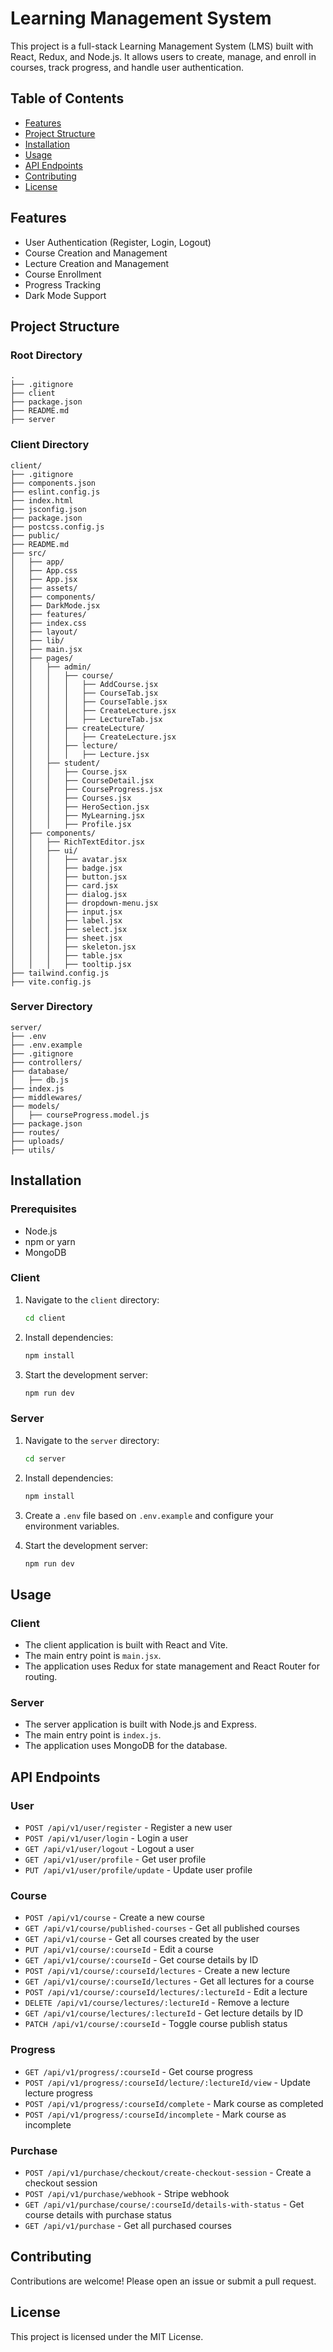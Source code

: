 ﻿# Learning Management System

This project is a full-stack Learning Management System (LMS) built with React, Redux, and Node.js. It allows users to create, manage, and enroll in courses, track progress, and handle user authentication.

## Table of Contents

- [Features](#features)
- [Project Structure](#project-structure)
- [Installation](#installation)
- [Usage](#usage)
- [API Endpoints](#api-endpoints)
- [Contributing](#contributing)
- [License](#license)

## Features

- User Authentication (Register, Login, Logout)
- Course Creation and Management
- Lecture Creation and Management
- Course Enrollment
- Progress Tracking
- Dark Mode Support

## Project Structure

### Root Directory

    .
    ├── .gitignore
    ├── client
    ├── package.json
    ├── README.md
    ├── server

### Client Directory

    client/
    ├── .gitignore
    ├── components.json
    ├── eslint.config.js
    ├── index.html
    ├── jsconfig.json
    ├── package.json
    ├── postcss.config.js
    ├── public/
    ├── README.md
    ├── src/
    │   ├── app/
    │   ├── App.css
    │   ├── App.jsx
    │   ├── assets/
    │   ├── components/
    │   ├── DarkMode.jsx
    │   ├── features/
    │   ├── index.css
    │   ├── layout/
    │   ├── lib/
    │   ├── main.jsx
    │   ├── pages/
    │   │   ├── admin/
    │   │   │   ├── course/
    │   │   │   │   ├── AddCourse.jsx
    │   │   │   │   ├── CourseTab.jsx
    │   │   │   │   ├── CourseTable.jsx
    │   │   │   │   ├── CreateLecture.jsx
    │   │   │   │   ├── LectureTab.jsx
    │   │   │   ├── createLecture/
    │   │   │   │   ├── CreateLecture.jsx
    │   │   │   ├── lecture/
    │   │   │   │   ├── Lecture.jsx
    │   │   ├── student/
    │   │   │   ├── Course.jsx
    │   │   │   ├── CourseDetail.jsx
    │   │   │   ├── CourseProgress.jsx
    │   │   │   ├── Courses.jsx
    │   │   │   ├── HeroSection.jsx
    │   │   │   ├── MyLearning.jsx
    │   │   │   ├── Profile.jsx
    │   ├── components/
    │   │   ├── RichTextEditor.jsx
    │   │   ├── ui/
    │   │   │   ├── avatar.jsx
    │   │   │   ├── badge.jsx
    │   │   │   ├── button.jsx
    │   │   │   ├── card.jsx
    │   │   │   ├── dialog.jsx
    │   │   │   ├── dropdown-menu.jsx
    │   │   │   ├── input.jsx
    │   │   │   ├── label.jsx
    │   │   │   ├── select.jsx
    │   │   │   ├── sheet.jsx
    │   │   │   ├── skeleton.jsx
    │   │   │   ├── table.jsx
    │   │   │   ├── tooltip.jsx
    ├── tailwind.config.js
    ├── vite.config.js

### Server Directory

    server/
    ├── .env
    ├── .env.example
    ├── .gitignore
    ├── controllers/
    ├── database/
    │   ├── db.js
    ├── index.js
    ├── middlewares/
    ├── models/
    │   ├── courseProgress.model.js
    ├── package.json
    ├── routes/
    ├── uploads/
    ├── utils/

## Installation

### Prerequisites

- Node.js
- npm or yarn
- MongoDB

### Client

1. Navigate to the `client` directory:

   ```sh
   cd client
   ```

2. Install dependencies:

   ```sh
   npm install
   ```

3. Start the development server:

   ```sh
   npm run dev
   ```

### Server

1. Navigate to the `server` directory:

   ```sh
   cd server
   ```

2. Install dependencies:

   ```sh
   npm install
   ```

3. Create a `.env` file based on `.env.example` and configure your environment variables.

4. Start the development server:
   ```sh
   npm run dev
   ```

## Usage

### Client

- The client application is built with React and Vite.
- The main entry point is `main.jsx`.
- The application uses Redux for state management and React Router for routing.

### Server

- The server application is built with Node.js and Express.
- The main entry point is `index.js`.
- The application uses MongoDB for the database.

## API Endpoints

### User

- `POST /api/v1/user/register` - Register a new user
- `POST /api/v1/user/login` - Login a user
- `GET /api/v1/user/logout` - Logout a user
- `GET /api/v1/user/profile` - Get user profile
- `PUT /api/v1/user/profile/update` - Update user profile

### Course

- `POST /api/v1/course` - Create a new course
- `GET /api/v1/course/published-courses` - Get all published courses
- `GET /api/v1/course` - Get all courses created by the user
- `PUT /api/v1/course/:courseId` - Edit a course
- `GET /api/v1/course/:courseId` - Get course details by ID
- `POST /api/v1/course/:courseId/lectures` - Create a new lecture
- `GET /api/v1/course/:courseId/lectures` - Get all lectures for a course
- `POST /api/v1/course/:courseId/lectures/:lectureId` - Edit a lecture
- `DELETE /api/v1/course/lectures/:lectureId` - Remove a lecture
- `GET /api/v1/course/lectures/:lectureId` - Get lecture details by ID
- `PATCH /api/v1/course/:courseId` - Toggle course publish status

### Progress

- `GET /api/v1/progress/:courseId` - Get course progress
- `POST /api/v1/progress/:courseId/lecture/:lectureId/view` - Update lecture progress
- `POST /api/v1/progress/:courseId/complete` - Mark course as completed
- `POST /api/v1/progress/:courseId/incomplete` - Mark course as incomplete

### Purchase

- `POST /api/v1/purchase/checkout/create-checkout-session` - Create a checkout session
- `POST /api/v1/purchase/webhook` - Stripe webhook
- `GET /api/v1/purchase/course/:courseId/details-with-status` - Get course details with purchase status
- `GET /api/v1/purchase` - Get all purchased courses

## Contributing

Contributions are welcome! Please open an issue or submit a pull request.

## License

This project is licensed under the MIT License.
